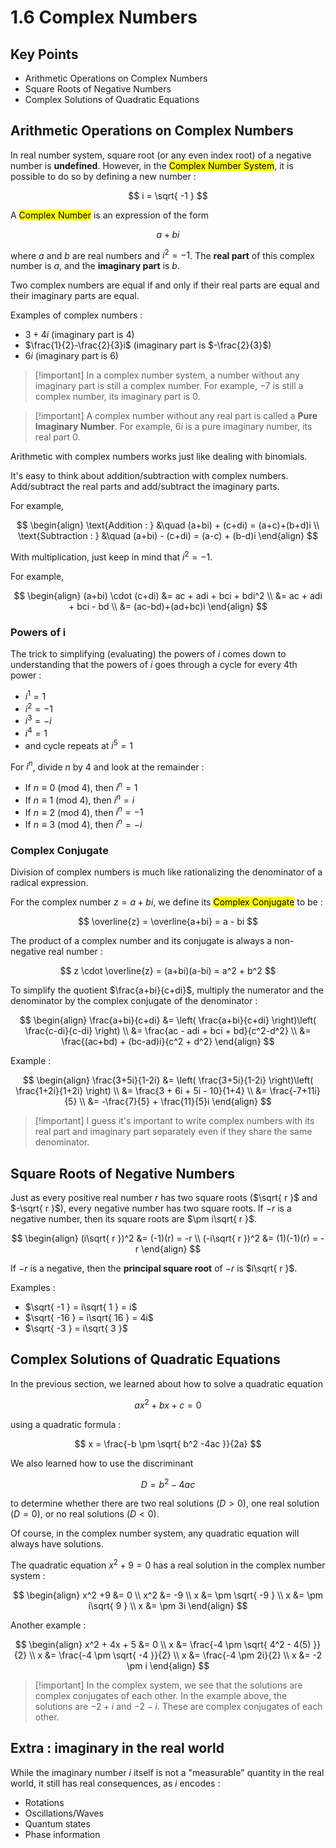 # 1.6 Complex Numbers

## Key Points

- Arithmetic Operations on Complex Numbers
- Square Roots of Negative Numbers
- Complex Solutions of Quadratic Equations

## Arithmetic Operations on Complex Numbers

In real number system, square root (or any even index root) of a negative number is **undefined**. However, in the <mark class="hltr-trippy">Complex Number System</mark>, it is possible to do so by defining a new number :

$$
i = \sqrt{ -1 }
$$

A <mark class="hltr-trippy">Complex Number</mark> is an expression of the form

$$
a + bi
$$

where $a$ and $b$ are real numbers and $i^2=-1$. The **real part** of this complex number is $a$, and the **imaginary part** is $b$.

Two complex numbers are equal if and only if their real parts are equal and their imaginary parts are equal.

Examples of complex numbers :
- $3+4i$ (imaginary part is $4$)
- $\frac{1}{2}-\frac{2}{3}i$ (imaginary part is $-\frac{2}{3}$)
- $6i$ (imaginary part is $6$)

> [!important] In a complex number system, a number without any imaginary part is still a complex number.
> For example, $-7$ is still a complex number, its imaginary part is $0$.

> [!important] A complex number without any real part is called a **Pure Imaginary Number**.
> For example, $6i$ is a pure imaginary number, its real part $0$.

Arithmetic with complex numbers works just like dealing with binomials.

It's easy to think about addition/subtraction with complex numbers. Add/subtract the real parts and add/subtract the imaginary parts.

For example,

$$
\begin{align}
  \text{Addition : } &\quad (a+bi) + (c+di) = (a+c)+(b+d)i \\
  \text{Subtraction : } &\quad (a+bi) - (c+di) = (a-c) + (b-d)i
\end{align}
$$

With multiplication, just keep in mind that $i^2=-1$.

For example,

$$
\begin{align}
  (a+bi) \cdot (c+di) &= ac + adi + bci + bdi^2 \\
  &= ac + adi + bci - bd \\
  &= (ac-bd)+(ad+bc)i
\end{align}
$$


### Powers of i

The trick to simplifying (evaluating) the powers of $i$ comes down to understanding that the powers of $i$ goes through a cycle for every 4th power :
- $i^1=1$
- $i^2=-1$
- $i^3=-i$
- $i^4=1$
- and cycle repeats at $i^5=1$

For $i^n$, divide $n$ by $4$ and look at the remainder :
- If $n \equiv 0 \text{ (mod 4)}$, then $i^n=1$
- If $n \equiv 1 \text{ (mod 4)}$, then $i^n=i$
- If $n \equiv 2 \text{ (mod 4)}$, then $i^n=-1$
- If $n \equiv 3 \text{ (mod 4)}$, then $i^n=-i$


### Complex Conjugate

Division of complex numbers is much like rationalizing the denominator of a radical expression.

For the complex number $z = a+bi$, we define its <mark class="hltr-trippy">Complex Conjugate</mark> to be :

$$
\overline{z} = \overline{a+bi} = a - bi
$$

The product of a complex number and its conjugate is always a non-negative real number :

$$
z \cdot \overline{z} = (a+bi)(a-bi) = a^2 + b^2
$$

To simplify the quotient $\frac{a+bi}{c+di}$, multiply the numerator and the denominator by the complex conjugate of the denominator :

$$
\begin{align}
  \frac{a+bi}{c+di} &= \left( \frac{a+bi}{c+di} \right)\left( \frac{c-di}{c-di} \right) \\
  &= \frac{ac - adi + bci + bd}{c^2-d^2} \\
  &= \frac{(ac+bd) + (bc-ad)i}{c^2 + d^2}
\end{align}
$$

Example :

$$
\begin{align}
  \frac{3+5i}{1-2i} &= \left( \frac{3+5i}{1-2i} \right)\left( \frac{1+2i}{1+2i} \right) \\
  &= \frac{3 + 6i + 5i - 10}{1+4} \\
  &= \frac{-7+11i}{5} \\
  &= -\frac{7}{5} + \frac{11}{5}i
\end{align}
$$

> [!important] I guess it's important to write complex numbers with its real part and imaginary part separately even if they share the same denominator.


## Square Roots of Negative Numbers

Just as every positive real number $r$ has two square roots ($\sqrt{ r }$ and $-\sqrt{ r }$), every negative number has two square roots. If $-r$ is a negative number, then its square roots are $\pm i\sqrt{ r }$.

$$
\begin{align}
  (i\sqrt{ r })^2 &= (-1)(r) = -r \\
  (-i\sqrt{ r })^2 &= (1)(-1)(r) = -r
\end{align}
$$

If $-r$ is a negative, then the **principal square root** of $-r$ is $i\sqrt{ r }$.

Examples :
- $\sqrt{ -1 } = i\sqrt{ 1 } = i$
- $\sqrt{ -16 } = i\sqrt{ 16 } = 4i$
- $\sqrt{ -3 } = i\sqrt{ 3 }$


## Complex Solutions of Quadratic Equations

In the previous section, we learned about how to solve a quadratic equation

$$
ax^2 + bx + c = 0
$$

using a quadratic formula :

$$
x = \frac{-b \pm \sqrt{ b^2 -4ac }}{2a}
$$

We also learned how to use the discriminant

$$
D = b^2-4ac
$$

to determine whether there are two real solutions ($D>0$), one real solution ($D=0$), or no real solutions ($D<0$).

Of course, in the complex number system, any quadratic equation will always have solutions.

The quadratic equation $x^2+9=0$ has a real solution in the complex number system :

$$
\begin{align}
  x^2 +9 &= 0 \\
  x^2 &= -9 \\
  x &= \pm \sqrt{ -9 } \\
  x &= \pm i\sqrt{ 9 } \\
  x &= \pm 3i
\end{align}
$$

Another example :

$$
\begin{align}
  x^2 + 4x + 5 &= 0 \\
  x &= \frac{-4 \pm \sqrt{ 4^2 - 4(5) }}{2} \\
  x &= \frac{-4 \pm \sqrt{ -4 }}{2} \\
  x &= \frac{-4 \pm 2i}{2} \\
  x &= -2 \pm i
\end{align}
$$

> [!important] In the complex system, we see that the solutions are complex conjugates of each other.
> In the example above, the solutions are $-2+i$ and $-2-i$. These are complex conjugates of each other.


## Extra : imaginary in the real world

While the imaginary number $i$ itself is not a "measurable" quantity in the real world, it still has real consequences, as $i$ encodes :
- Rotations
- Oscillations/Waves
- Quantum states
- Phase information
